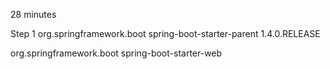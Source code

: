 28 minutes

Step 1
<parent>
	<groupId>org.springframework.boot</groupId>
	<artifactId>spring-boot-starter-parent</artifactId>
	<version>1.4.0.RELEASE</version>
</parent>

<dependency>
	<groupId>org.springframework.boot</groupId>
	<artifactId>spring-boot-starter-web</artifactId>
</dependency>

